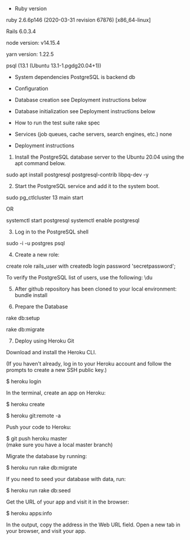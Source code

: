 * Ruby version

ruby 2.6.6p146 (2020-03-31 revision 67876) [x86_64-linux]

Rails 6.0.3.4

node version:  v14.15.4

yarn version:  1.22.5

psql (13.1 (Ubuntu 13.1-1.pgdg20.04+1))

* System dependencies
PostgreSQL is backend db

* Configuration

* Database creation
see Deployment instructions below

* Database initialization
see Deployment instructions below

* How to run the test suite
rake spec

* Services (job queues, cache servers, search engines, etc.)
none

* Deployment instructions


1. Install the PostgreSQL database server to the Ubuntu 20.04 using the apt command below.

sudo apt install postgresql postgresql-contrib libpq-dev -y

2. Start the PostgreSQL service and add it to the system boot.

sudo pg_ctlcluster 13 main start

OR

systemctl start postgresql
systemctl enable postgresql

3. Log in to the PostgreSQL shell

sudo -i -u postgres psql

4. Create a new role:

create role rails_user with createdb login password 'secretpassword';

To verify the PostgreSQL list of users, use the following:
\du

5. After github repository has been cloned to your local environment:
bundle install

6. Prepare the Database

rake db:setup

rake db:migrate

7. Deploy using Heroku Git

Download and install the Heroku CLI.

(If you haven't already, log in to your Heroku account and follow the prompts to create a new SSH public key.)

$ heroku login

In the terminal, create an app on Heroku:

$ heroku create

$ heroku git:remote -a <Name-of-heroku-app>

Push your code to Heroku:

$ git push heroku master   
(make sure you have a local master branch)

Migrate the database by running:

$ heroku run rake db:migrate

If you need to seed your database with data, run:

$ heroku run rake db:seed

Get the URL of your app and visit it in the browser:

$ heroku apps:info

In the output, copy the address in the Web URL field. Open a new tab in your browser, and visit your app.
